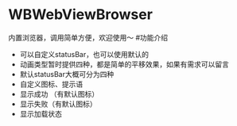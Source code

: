 # WBWebViewBrowser
内置浏览器，调用简单方便，欢迎使用～
#功能介绍
 - 可以自定义statusBar，也可以使用默认的
 - 动画类型暂时提供四种，都是简单的平移效果，如果有需求可以留言
 - 默认statusBar大概可分为四种
  -  自定义图标、提示语
  -  显示成功 （有默认图标）
  -  显示失败（有默认图标）
  -  显示加载状态
